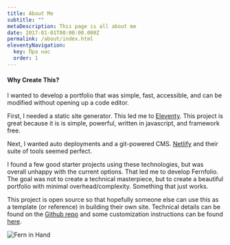 ```yaml
---
title: About Me
subtitle: ""
metaDescription: This page is all about me
date: 2017-01-01T00:00:00.000Z
permalink: /about/index.html
eleventyNavigation:
  key: Пра нас
  order: 1
---
```

#### Why Create This?

I wanted to develop a portfolio that was simple, fast, accessible, and can be modified without opening up a code editor.

First, I needed a static site generator. This led me to [Eleventy](https://www.11ty.dev/). This project is great because it is is simple, powerful, written in javascript, and framework free.

Next, I wanted auto deployments and a git-powered CMS. [Netlify](https://www.netlify.com/) and their suite of tools seemed perfect.

I found a few good starter projects using these technologies, but was overall unhappy with the current options. That led me to develop Fernfolio. The goal was not to create a technical masterpiece, but to create a beautiful portfolio with minimal overhead/complexity. Something that just works.

This project is open source so that hopefully someone else can use this as a template (or reference) in building their own site. Technical details can be found on the [Github repo](https://github.com/TylerMRoderick/fernfolio-11ty-template) and some customization instructions can be found [here](/posts/theme-customizations/).

![Fern in Hand](/static/img/fern-in-hand.jpeg "Fern in Hand")